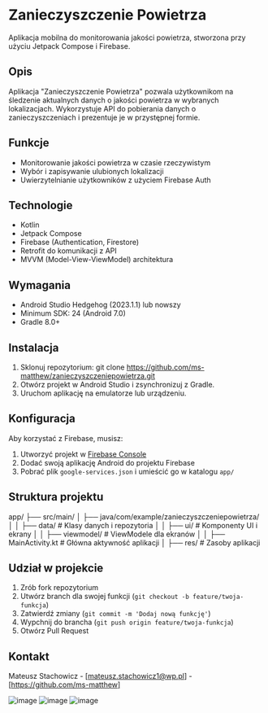 # Zanieczyszczenie Powietrza

Aplikacja mobilna do monitorowania jakości powietrza, stworzona przy użyciu Jetpack Compose i Firebase.

## Opis

Aplikacja "Zanieczyszczenie Powietrza" pozwala użytkownikom na śledzenie aktualnych danych o jakości powietrza w wybranych lokalizacjach. Wykorzystuje API do pobierania danych o zanieczyszczeniach i prezentuje je w przystępnej formie.

## Funkcje

- Monitorowanie jakości powietrza w czasie rzeczywistym
- Wybór i zapisywanie ulubionych lokalizacji
- Uwierzytelnianie użytkowników z użyciem Firebase Auth

## Technologie

- Kotlin
- Jetpack Compose
- Firebase (Authentication, Firestore)
- Retrofit do komunikacji z API
- MVVM (Model-View-ViewModel) architektura

## Wymagania

- Android Studio Hedgehog (2023.1.1) lub nowszy
- Minimum SDK: 24 (Android 7.0)
- Gradle 8.0+

## Instalacja

1. Sklonuj repozytorium:
git clone https://github.com/ms-matthew/zanieczyszczeniepowietrza.git
2. Otwórz projekt w Android Studio i zsynchronizuj z Gradle.
3. Uruchom aplikację na emulatorze lub urządzeniu.

## Konfiguracja

Aby korzystać z Firebase, musisz:
1. Utworzyć projekt w [Firebase Console](https://console.firebase.google.com/)
2. Dodać swoją aplikację Android do projektu Firebase
3. Pobrać plik `google-services.json` i umieścić go w katalogu `app/`

## Struktura projektu
app/
├── src/main/
│   ├── java/com/example/zanieczyszczeniepowietrza/
│   │   ├── data/           # Klasy danych i repozytoria
│   │   ├── ui/             # Komponenty UI i ekrany
│   │   ├── viewmodel/      # ViewModele dla ekranów
│   │   ├── MainActivity.kt # Główna aktywność aplikacji
│   ├── res/                # Zasoby aplikacji

## Udział w projekcie

1. Zrób fork repozytorium
2. Utwórz branch dla swojej funkcji (`git checkout -b feature/twoja-funkcja`)
3. Zatwierdź zmiany (`git commit -m 'Dodaj nową funkcję'`)
4. Wypchnij do brancha (`git push origin feature/twoja-funkcja`)
5. Otwórz Pull Request

## Kontakt

Mateusz Stachowicz - [mateusz.stachowicz1@wp.pl] - [https://github.com/ms-matthew]

![image](https://github.com/user-attachments/assets/4bf30cbd-9e88-413b-be3f-f97ede3798ef)
![image](https://github.com/user-attachments/assets/3de0ff76-a882-4f93-813a-19b94fabb8f3)
![image](https://github.com/user-attachments/assets/136c848a-6057-43d0-ae00-10ccc0a234a9)

